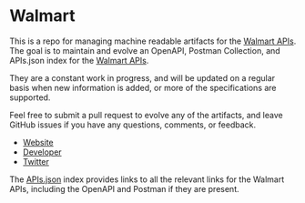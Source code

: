 # WalmartThis is a repo for managing machine readable artifacts for the [Walmart APIs](https://walmart.com/). The goal is to maintain and evolve an OpenAPI, Postman Collection, and APIs.json index for the [Walmart APIs](https://walmart.com/).They are a constant work in progress, and will be updated on a regular basis when new information is added, or more of the specifications are supported.Feel free to submit a pull request to evolve any of the artifacts, and leave GitHub issues if you have any questions, comments, or feedback.- [Website](https://walmart.com/)- [Developer](https://walmart.com/)- [Twitter](https://twitter.com/Walmart)The [APIs.json](https://github.com/api-evangelist/walmart/blob/master/apis.json) index provides links to all the relevant links for the Walmart APIs, including the OpenAPI and Postman if they are present.